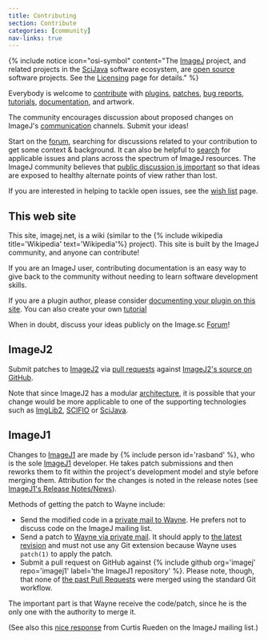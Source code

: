 ```yaml
---
title: Contributing
section: Contribute
categories: [community]
nav-links: true
---
```


{% include notice icon="osi-symbol" content="The [ImageJ](/software/imagej)
  project, and related projects in the [SciJava](/libs/scijava)
  software ecosystem, are [open source](/licensing/open-source) software
  projects. See the [Licensing](/licensing) page for details." %}

Everybody is welcome to [contribute](/contribute) with [plugins](/plugins),
[patches](/develop/github), [bug reports](/discuss/bugs),
[tutorials](/tutorials), [documentation](/learn), and artwork.

The community encourages discussion about proposed changes on ImageJ's [communication](/discuss/#ways-to-get-help) channels. Submit your ideas!

Start on the [forum](/discuss), searching for discussions related to your contribution to get some context & background. It can also be helpful to [search](/discuss#searching-imagej-resources) for applicable issues and plans across the spectrum of ImageJ resources. The ImageJ community believes that [public discussion is important](/develop/philosophy#open-source) so that ideas are exposed to healthy alternate points of view rather than lost.

If you are interested in helping to tackle open issues, see the [wish list](/develop/wish-list) page.

## This web site

This site, imagej.net, is a wiki (similar to the {% include wikipedia title='Wikipedia' text='Wikipedia'%} project). This site is built by the ImageJ community, and anyone can contribute!

If you are an ImageJ user, contributing documentation is an easy way to give back to the community without needing to learn software development skills.

If you are a plugin author, please consider [documenting your plugin on this site](/contribute/distributing#documenting-your-extension). You can also create your own [tutorial](/tutorials)

When in doubt, discuss your ideas publicly on the Image.sc [Forum](/discuss)!

## ImageJ2

Submit patches to [ImageJ2](/software/imagej2) via [pull requests](https://help.github.com/articles/using-pull-requests/) against [ImageJ2's source on GitHub](https://github.com/imagej).

Note that since ImageJ2 has a modular [architecture](/develop/architecture), it is possible that your change would be more applicable to one of the supporting technologies such as [ImgLib2](https://github.com/imglib), [SCIFIO](https://github.com/scifio) or [SciJava](https://github.com/scijava).

## ImageJ1

Changes to [ImageJ1](/software/imagej1) are made by {% include person id='rasband' %}, who is the sole [ImageJ1](/software/imagej1) developer. He takes patch submissions and then reworks them to fit within the project's development model and style before merging them. Attribution for the changes is noted in the release notes (see [ImageJ1's Release Notes/News](/ij/notes.html)).

Methods of getting the patch to Wayne include:

-   Send the modified code in a [private mail to Wayne](mailto:rasbandw@mail.nih.gov). He prefers not to discuss code on the ImageJ mailing list.
-   Send a patch to [Wayne via private mail](mailto:rasbandw@mail.nih.gov). It should apply to [the latest revision](https://github.com/imagej/imagej1/commit/master) and must not use any Git extension because Wayne uses `patch(1)` to apply the patch.
-   Submit a pull request on GitHub against {% include github org='imagej' repo='imagej1' label='the ImageJ1 repository' %}. Please note, though, that none of [the past Pull Requests](https://github.com/imagej/imagej1/pulls?q=is%3Apr+is%3Aclosed) were merged using the standard Git workflow.

The important part is that Wayne receive the code/patch, since he is the only one with the authority to merge it.

(See also this [nice response](http://imagej.1557.x6.nabble.com/Non-Uniform-X-Y-Z-Units-Patch-tp5008492p5008496.html) from Curtis Rueden on the ImageJ mailing list.)
